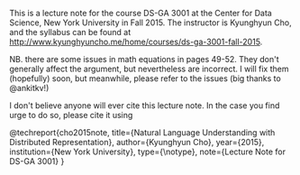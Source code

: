 This is a lecture note for the course DS-GA 3001 <Natural Language Understanding
with Distributed Representations> at the Center for Data Science, New York 
University in Fall 2015. The instructor is Kyunghyun Cho, and the syllabus can 
be found at http://www.kyunghyuncho.me/home/courses/ds-ga-3001-fall-2015.

NB. there are some issues in math equations in pages 49-52. They don't generally 
affect the argument, but nevertheless are incorrect. I will fix them (hopefully)
soon, but meanwhile, please refer to the issues (big thanks to @ankitkv!)

I don't believe anyone will ever cite this lecture note. In the case you find
urge to do so, please cite it using

@techreport{cho2015note,
  title={Natural Language Understanding with Distributed Representation},
  author={Kyunghyun Cho},
  year={2015},
  institution={New York University},
  type={\notype},
  note={Lecture Note for DS-GA 3001}
}
 

